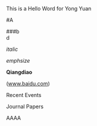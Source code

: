 This is a Hello Word for Yong Yuan

#A

###b <br> d


*italic*

_emphsize_


**Qiangdiao**

(www.baidu.com)

Recent Events




Journal Papers


AAAA
